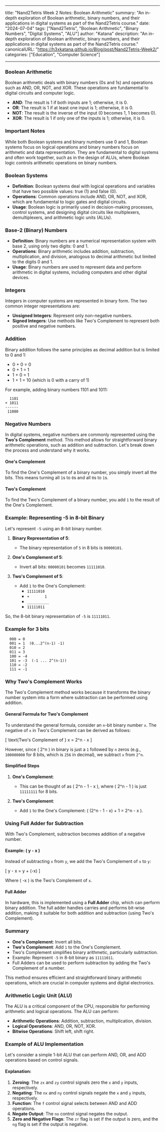 
---

title: "Nand2Tetris Week 2 Notes: Boolean Arithmetic"
summary: "An in-depth exploration of Boolean arithmetic, binary numbers, and their applications in digital systems as part of the Nand2Tetris course."
date: "2024-07-04"
tags: ["Nand2Tetris", "Boolean Arithmetic", "Binary Numbers", "Digital Systems", "ALU"]
author: "Katana"
description: "An in-depth exploration of Boolean arithmetic, binary numbers, and their applications in digital systems as part of the Nand2Tetris course."
canonicalURL: "https://h3xkatana.github.io/Blog/post/Nand2Tetris-Week2/"
categories: ["Education", "Computer Science"]

---

### Boolean Arithmetic

Boolean arithmetic deals with binary numbers (0s and 1s) and operations such as AND, OR, NOT, and XOR. These operations are fundamental to digital circuits and computer logic.

- **AND**: The result is 1 if both inputs are 1; otherwise, it is 0.
- **OR**: The result is 1 if at least one input is 1; otherwise, it is 0.
- **NOT**: The result is the inverse of the input (0 becomes 1, 1 becomes 0).
- **XOR**: The result is 1 if only one of the inputs is 1; otherwise, it is 0.

### Important Notes

While both Boolean systems and binary numbers use 0 and 1, Boolean systems focus on logical operations and binary numbers focus on arithmetic and data representation. They are fundamental to digital systems and often work together, such as in the design of ALUs, where Boolean logic controls arithmetic operations on binary numbers.

### Boolean Systems
- **Definition**: Boolean systems deal with logical operations and variables that have two possible values: true (1) and false (0).
- **Operations**: Common operations include AND, OR, NOT, and XOR, which are fundamental to logic gates and digital circuits.
- **Usage**: Boolean logic is primarily used in decision-making processes, control systems, and designing digital circuits like multiplexers, demultiplexers, and arithmetic logic units (ALUs).

### Base-2 (Binary) Numbers
- **Definition**: Binary numbers are a numerical representation system with base 2, using only two digits: 0 and 1.
- **Operations**: Binary arithmetic includes addition, subtraction, multiplication, and division, analogous to decimal arithmetic but limited to the digits 0 and 1.
- **Usage**: Binary numbers are used to represent data and perform arithmetic in digital systems, including computers and other digital devices.

### Integers

Integers in computer systems are represented in binary form. The two common integer representations are:

- **Unsigned Integers**: Represent only non-negative numbers.
- **Signed Integers**: Use methods like Two's Complement to represent both positive and negative numbers.

### Addition

Binary addition follows the same principles as decimal addition but is limited to 0 and 1:

- 0 + 0 = 0
- 0 + 1 = 1
- 1 + 0 = 1
- 1 + 1 = 10 (which is 0 with a carry of 1)

For example, adding binary numbers 1101 and 1011:
```
  1101
+ 1011
------
 11000
```

### Negative Numbers

In digital systems, negative numbers are commonly represented using the **Two's Complement** method. This method allows for straightforward binary arithmetic operations, such as addition and subtraction. Let's break down the process and understand why it works.

#### One's Complement

To find the One's Complement of a binary number, you simply invert all the bits. This means turning all `1`s to `0`s and all `0`s to `1`s.

#### Two's Complement

To find the Two's Complement of a binary number, you add `1` to the result of the One's Complement.

### Example: Representing -5 in 8-bit Binary

Let's represent `-5` using an 8-bit binary number.

1. **Binary Representation of 5**:
   - The binary representation of `5` in 8 bits is `00000101`.

2. **One's Complement of 5**:
   - Invert all bits: `00000101` becomes `11111010`.

3. **Two's Complement of 5**:
   - Add `1` to the One's Complement: 
     - `11111010`
     - `+       1`
     - `__________`
     - `11111011`

So, the 8-bit binary representation of `-5` is `11111011`.

### Example for 3 bits

```
  000 = 0 
  001 = 1  (0...2^(n-1) -1)
  010 = 2
  011 = 3
  100 = -4
  101 = -3  (-1 ... 2^(n-1))
  110 = -2
  111 = -1
```

### Why Two's Complement Works

The Two's Complement method works because it transforms the binary number system into a form where subtraction can be performed using addition.

#### General Formula for Two's Complement

To understand the general formula, consider an `n`-bit binary number `x`. The negative of `x` in Two's Complement can be derived as follows:

\[ \text{Two's Complement of } x = 2^n - x \]

However, since \( 2^n \) in binary is just a `1` followed by `n` zeros (e.g., `100000000` for 8 bits, which is `256` in decimal), we subtract `x` from `2^n`.

#### Simplified Steps

1. **One's Complement**:
   - This can be thought of as \( 2^n - 1 - x \), where \( 2^n - 1 \) is just `11111111` for 8 bits.

2. **Two's Complement**:
   - Add `1` to the One's Complement: \( (2^n - 1 - x) + 1 = 2^n - x \).

### Using Full Adder for Subtraction

With Two's Complement, subtraction becomes addition of a negative number.

#### Example: \( y - x \)

Instead of subtracting `x` from `y`, we add the Two's Complement of `x` to `y`:

\[ y - x = y + (-x) \]

Where \( -x \) is the Two's Complement of `x`.

#### Full Adder

In hardware, this is implemented using a **Full Adder** chip, which can perform binary addition. The full adder handles carries and performs bit-wise addition, making it suitable for both addition and subtraction (using Two's Complement).

### Summary

- **One's Complement**: Invert all bits.
- **Two's Complement**: Add `1` to the One's Complement.
- Two's Complement simplifies binary arithmetic, particularly subtraction.
- Example: Represent `-5` in 8-bit binary as `11111011`.
- Full Adders can be used to perform subtraction by adding the Two's Complement of a number.

This method ensures efficient and straightforward binary arithmetic operations, which are crucial in computer systems and digital electronics.

### Arithmetic Logic Unit (ALU)

The ALU is a critical component of the CPU, responsible for performing arithmetic and logical operations. The ALU can perform:
- **Arithmetic Operations**: Addition, subtraction, multiplication, division.
- **Logical Operations**: AND, OR, NOT, XOR.
- **Bitwise Operations**: Shift left, shift right.

### Example of ALU Implementation

Let's consider a simple 1-bit ALU that can perform AND, OR, and ADD operations based on control signals.

#### Explanation:
1. **Zeroing**: The `zx` and `zy` control signals zero the `x` and `y` inputs, respectively.
2. **Negating**: The `nx` and `ny` control signals negate the `x` and `y` inputs, respectively.
3. **Function**: The `f` control signal selects between AND and ADD operations.
4. **Negate Output**: The `no` control signal negates the output.
5. **Zero and Negative Flags**: The `zr` flag is set if the output is zero, and the `ng` flag is set if the output is negative.
